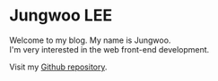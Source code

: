 # Jungwoo LEE

Welcome to my blog. My name is Jungwoo.<br>
I'm very interested in the web front-end development.

Visit my [Github repository](https://github.com/jungwoo3490).
